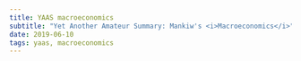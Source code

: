 ```yaml
---
title: YAAS macroeconomics
subtitle: "Yet Another Amateur Summary: Mankiw's <i>Macroeconomics</i>"
date: 2019-06-10
tags: yaas, macroeconomics
---
```

